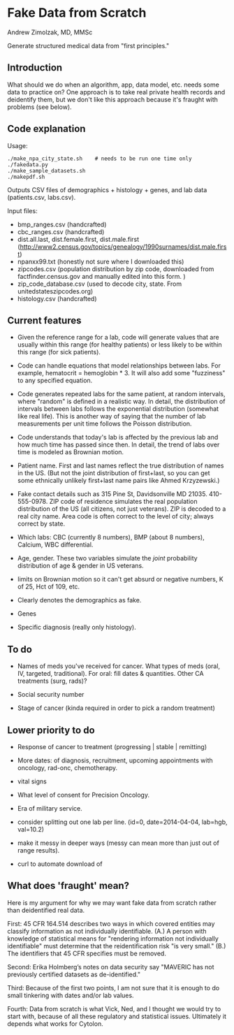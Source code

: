 Fake Data from Scratch
========================

Andrew Zimolzak, MD, MMSc

Generate structured medical data from "first principles."

Introduction
--------

What should we do when an algorithm, app, data model, etc. needs some
data to practice on? One approach is to take real private health
records and deidentify them, but we don't like this approach because
it's fraught with problems (see below).

Code explanation
---------

Usage:

    ./make_npa_city_state.sh    # needs to be run one time only
    ./fakedata.py
    ./make_sample_datasets.sh
    ./makepdf.sh

Outputs CSV files of demographics + histology + genes, and lab data
(patients.csv, labs.csv).

Input files:

* bmp_ranges.csv (handcrafted)
* cbc_ranges.csv (handcrafted)
* dist.all.last, dist.female.first, dist.male.first
  (http://www2.census.gov/topics/genealogy/1990surnames/dist.male.first)
* npanxx99.txt (honestly not sure where I downloaded this)
* zipcodes.csv (population distribution by zip code, downloaded from
  factfinder.census.gov and manually edited into this form. )
* zip_code_database.csv (used to decode city, state. From
  unitedstateszipcodes.org)
* histology.csv (handcrafted)

Current features
--------

* Given the reference range for a lab, code will generate values that
  are usually within this range (for healthy patients) or less likely
  to be within this range (for sick patients).

* Code can handle equations that model relationships between labs. For
  example, hematocrit = hemoglobin * 3. It will also add some
  "fuzziness" to any specified equation.

* Code generates repeated labs for the same patient, at random
  intervals, where "random" is defined in a realistic way. In detail,
  the distribution of intervals between labs follows the exponential
  distribution (somewhat like real life). This is another way of
  saying that the number of lab measurements per unit time follows the
  Poisson distribution.

* Code understands that today's lab is affected by the previous lab
  and how much time has passed since then. In detail, the trend of
  labs over time is modeled as Brownian motion.

* Patient name. First and last names reflect the true distribution of
  names in the US. (But not the joint distribution of first+last, so
  you can get some ethnically unlikely first+last name pairs like
  Ahmed Krzyzewski.)

* Fake contact details such as 315 Pine St, Davidsonville MD 21035.
  410-555-0978. ZIP code of residence simulates the real population
  distribution of the US (all citizens, not just veterans). ZIP is
  decoded to a real city name. Area code is often correct to the level
  of city; always correct by state.

* Which labs: CBC (currently 8 numbers), BMP (about 8 numbers),
  Calcium, WBC differential.

* Age, gender. These two variables simulate the *joint* probability
  distribution of age & gender in US veterans. 

* limits on Brownian motion so it can't get absurd or negative
  numbers, K of 25, Hct of 109, etc.

* Clearly denotes the demographics as fake.

* Genes

* Specific diagnosis (really only histology).

To do
--------

* Names of meds you've received for cancer. What types of meds (oral,
  IV, targeted, traditional). For oral: fill dates & quantities. Other
  CA treatments (surg, rads)?

* Social security number

* Stage of cancer (kinda required in order to pick a random treatment)

Lower priority to do
--------

* Response of cancer to treatment (progressing | stable | remitting)

* More dates: of diagnosis, recruitment, upcoming appointments with
  oncology, rad-onc, chemotherapy.

* vital signs

* What level of consent for Precision Oncology.

* Era of military service.

* consider splitting out one lab per line. (id=0, date=2014-04-04,
  lab=hgb, val=10.2)

* make it messy in deeper ways (messy can mean more than just out of
  range results).

* curl to automate download of 

What does 'fraught' mean?
--------

Here is my argument for why we may want fake data from scratch rather
than deidentified real data.

First: 45 CFR 164.514 describes two ways in which covered entities may
classify information as not individually identifiable. (A.) A person
with knowledge of statistical means for "rendering information not
individually identifiable" must determine that the reidentification
risk "is very small." (B.) The identifiers that 45 CFR specifies must
be removed.

Second: Erika Holmberg’s notes on data security say "MAVERIC has not
previously certified datasets as de-identified."

Third: Because of the first two points, I am not sure that it is
enough to do small tinkering with dates and/or lab values. 

Fourth: Data from scratch is what Vick, Ned, and I thought we would
try to start with, because of all these regulatory and statistical
issues. Ultimately it depends what works for Cytolon.
